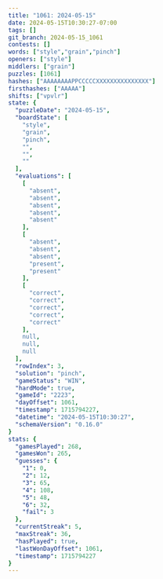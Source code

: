 ```yaml
---
title: "1061: 2024-05-15"
date: 2024-05-15T10:30:27-07:00
tags: []
git_branch: 2024-05-15_1061
contests: []
words: ["style","grain","pinch"]
openers: ["style"]
middlers: ["grain"]
puzzles: [1061]
hashes: ["AAAAAAAAPPCCCCCXXXXXXXXXXXXXXX"]
firsthashes: ["AAAAA"]
shifts: ["vpvlr"]
state: {
  "puzzleDate": "2024-05-15",
  "boardState": [
    "style",
    "grain",
    "pinch",
    "",
    "",
    ""
  ],
  "evaluations": [
    [
      "absent",
      "absent",
      "absent",
      "absent",
      "absent"
    ],
    [
      "absent",
      "absent",
      "absent",
      "present",
      "present"
    ],
    [
      "correct",
      "correct",
      "correct",
      "correct",
      "correct"
    ],
    null,
    null,
    null
  ],
  "rowIndex": 3,
  "solution": "pinch",
  "gameStatus": "WIN",
  "hardMode": true,
  "gameId": "2223",
  "dayOffset": 1061,
  "timestamp": 1715794227,
  "datetime": "2024-05-15T10:30:27",
  "schemaVersion": "0.16.0"
}
stats: {
  "gamesPlayed": 268,
  "gamesWon": 265,
  "guesses": {
    "1": 0,
    "2": 12,
    "3": 65,
    "4": 108,
    "5": 48,
    "6": 32,
    "fail": 3
  },
  "currentStreak": 5,
  "maxStreak": 36,
  "hasPlayed": true,
  "lastWonDayOffset": 1061,
  "timestamp": 1715794227
}
---
```

<!-- more -->
